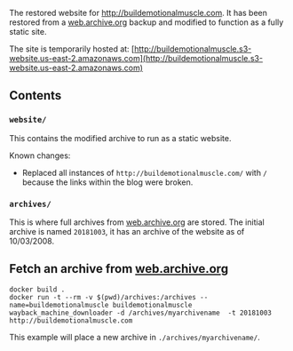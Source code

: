 The restored website for http://buildemotionalmuscle.com. It has been restored from a [web.archive.org](http://web.archive.org) backup and modified to function as a fully static site.

The site is temporarily hosted at:
[http://buildemotionalmuscle.s3-website.us-east-2.amazonaws.com](http://buildemotionalmuscle.s3-website.us-east-2.amazonaws.com)

## Contents

### `website/`
This contains the modified archive to run as a static website.

Known changes:
- Replaced all instances of `http://buildemotionalmuscle.com/` with `/` because the links within the blog were broken.

### `archives/`

This is where full archives from [web.archive.org](http://web.archive.org) are stored. The initial archive is named `20181003`, it has an archive of the website as of 10/03/2008. 

## Fetch an archive from [web.archive.org]()
```
docker build .
docker run -t --rm -v $(pwd)/archives:/archives --name=buildemotionalmuscle buildemotionalmuscle wayback_machine_downloader -d /archives/myarchivename  -t 20181003  http://buildemotionalmuscle.com
```
This example will place a new archive in `./archives/myarchivename/`.

